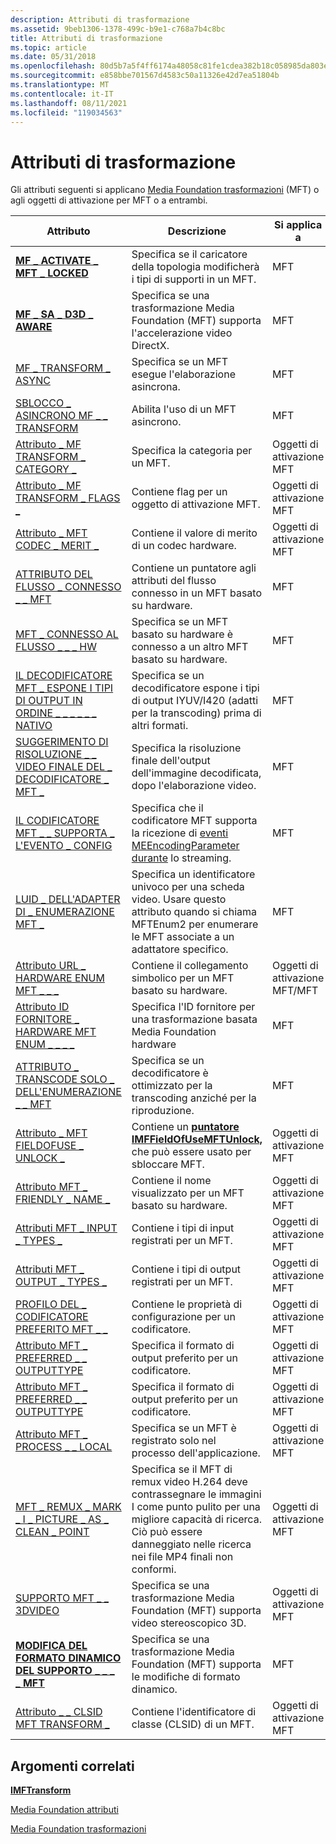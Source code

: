 ```yaml
---
description: Attributi di trasformazione
ms.assetid: 9beb1306-1378-499c-b9e1-c768a7b4c8bc
title: Attributi di trasformazione
ms.topic: article
ms.date: 05/31/2018
ms.openlocfilehash: 80d5b7a5f4ff6174a48058c81fe1cdea382b18c058985da803efa4110eb12e29
ms.sourcegitcommit: e858bbe701567d4583c50a11326e42d7ea51804b
ms.translationtype: MT
ms.contentlocale: it-IT
ms.lasthandoff: 08/11/2021
ms.locfileid: "119034563"
---
```

# <a name="transform-attributes"></a>Attributi di trasformazione

Gli attributi seguenti si applicano [Media Foundation trasformazioni](media-foundation-transforms.md) (MFT) [](activation-objects.md) o agli oggetti di attivazione per MFT o a entrambi.



| Attributo                                                                                                     | Descrizione                                                                                                                                                                                   | Si applica a                  |
|---------------------------------------------------------------------------------------------------------------|-----------------------------------------------------------------------------------------------------------------------------------------------------------------------------------------------|-----------------------------|
| [**MF \_ ACTIVATE \_ MFT \_ LOCKED**](mf-activate-mft-locked-attribute.md)                                         | Specifica se il caricatore della topologia modificherà i tipi di supporti in un MFT.                                                                                                                  | MFT                        |
| [**MF \_ SA \_ D3D \_ AWARE**](mf-sa-d3d-aware-attribute.md)                                                       | Specifica se una trasformazione Media Foundation (MFT) supporta l'accelerazione video DirectX.                                                                                                     | MFT                        |
| [MF \_ TRANSFORM \_ ASYNC](mf-transform-async.md)                                                                | Specifica se un MFT esegue l'elaborazione asincrona.                                                                                                                                    | MFT                        |
| [SBLOCCO \_ ASINCRONO MF \_ \_ TRANSFORM](mf-transform-async-unlock.md)                                                 | Abilita l'uso di un MFT asincrono.                                                                                                                                                       | MFT                        |
| [Attributo \_ MF TRANSFORM \_ CATEGORY \_](mf-transform-category-attribute.md)                                     | Specifica la categoria per un MFT.                                                                                                                                                            | Oggetti di attivazione MFT      |
| [Attributo \_ MF TRANSFORM \_ FLAGS \_](mf-transform-flags-attribute.md)                                           | Contiene flag per un oggetto di attivazione MFT.                                                                                                                                                  | Oggetti di attivazione MFT      |
| [Attributo \_ MFT CODEC \_ MERIT \_](mft-codec-merit-attribute.md)                                                 | Contiene il valore di merito di un codec hardware.                                                                                                                                                 | Oggetti di attivazione MFT      |
| [ATTRIBUTO DEL FLUSSO \_ CONNESSO \_ \_ MFT](mft-connected-stream-attribute.md)                                       | Contiene un puntatore agli attributi del flusso connesso in un MFT basato su hardware.                                                                                                  | MFT                        |
| [MFT \_ CONNESSO AL FLUSSO \_ \_ \_ HW](mft-connected-to-hw-stream.md)                                              | Specifica se un MFT basato su hardware è connesso a un altro MFT basato su hardware.                                                                                                            | MFT                        |
| [IL DECODIFICATORE MFT \_ ESPONE I TIPI DI OUTPUT IN ORDINE \_ \_ \_ \_ \_ \_ NATIVO](mft-decoder-expose-output-types-in-native-order.md) | Specifica se un decodificatore espone i tipi di output IYUV/I420 (adatti per la transcoding) prima di altri formati.                                                                                   | MFT                        |
| [SUGGERIMENTO DI RISOLUZIONE \_ \_ VIDEO FINALE DEL \_ DECODIFICATORE \_ MFT \_](mft-decoder-final-video-resolution-hint.md)                   | Specifica la risoluzione finale dell'output dell'immagine decodificata, dopo l'elaborazione video.                                                                                                           | MFT                        |
| [IL CODIFICATORE MFT \_ \_ SUPPORTA \_ L'EVENTO \_ CONFIG](mft-encoder-supports-config-event.md)                                | Specifica che il codificatore MFT supporta la ricezione di [eventi MEEncodingParameter durante](meencodingparameters.md) lo streaming.                                                                     | MFT                        |
| [LUID \_ DELL'ADAPTER DI \_ ENUMERAZIONE MFT \_](mft-enum-adapter-luid.md)                                                         | Specifica un identificatore univoco per una scheda video. Usare questo attributo quando si chiama MFTEnum2 per enumerare le MFT associate a un adattatore specifico.                                             | MFT                        |
| [Attributo URL \_ HARDWARE ENUM MFT \_ \_ \_](mft-enum-hardware-url-attribute.md)                                    | Contiene il collegamento simbolico per un MFT basato su hardware.                                                                                                                                          | Oggetti di attivazione MFT/MFT |
| [Attributo ID FORNITORE \_ HARDWARE MFT ENUM \_ \_ \_ \_](mft-enum-hardware-vendor-id-attribute.md)                       | Specifica l'ID fornitore per una trasformazione basata Media Foundation hardware                                                                                                                       | MFT                        |
| [ATTRIBUTO \_ TRANSCODE SOLO \_ DELL'ENUMERAZIONE \_ \_ MFT](mft-enum-transcode-only-attribute.md)                                | Specifica se un decodificatore è ottimizzato per la transcoding anziché per la riproduzione.                                                                                                            | MFT                        |
| [Attributo \_ MFT FIELDOFUSE \_ UNLOCK \_](mft-fieldofuse-unlock-attribute.md)                                     | Contiene un [**puntatore IMFFieldOfUseMFTUnlock,**](/windows/desktop/api/mfidl/nn-mfidl-imffieldofusemftunlock) che può essere usato per sbloccare MFT.                                                                            | Oggetti di attivazione MFT      |
| [Attributo MFT \_ FRIENDLY \_ NAME \_](mft-friendly-name-attribute.md)                                             | Contiene il nome visualizzato per un MFT basato su hardware.                                                                                                                                           | Oggetti di attivazione MFT      |
| [Attributi MFT \_ INPUT \_ TYPES \_](mft-input-types-attributes.md)                                               | Contiene i tipi di input registrati per un MFT.                                                                                                                                               | Oggetti di attivazione MFT      |
| [Attributi MFT \_ OUTPUT \_ TYPES \_](mft-output-types-attributes.md)                                             | Contiene i tipi di output registrati per un MFT.                                                                                                                                              | Oggetti di attivazione MFT      |
| [PROFILO DEL \_ CODIFICATORE PREFERITO MFT \_ \_](mft-preferred-encoder-profile.md)                                         | Contiene le proprietà di configurazione per un codificatore.                                                                                                                                             | Oggetti di attivazione MFT      |
| [Attributo MFT \_ PREFERRED \_ \_ OUTPUTTYPE](mft-preferred-outputtype-attribute.md)                               | Specifica il formato di output preferito per un codificatore.                                                                                                                                         | Oggetti di attivazione MFT      |
| [Attributo MFT \_ PREFERRED \_ \_ OUTPUTTYPE](mft-preferred-outputtype-attribute.md)                               | Specifica il formato di output preferito per un codificatore.                                                                                                                                         | Oggetti di attivazione MFT      |
| [Attributo MFT \_ PROCESS \_ \_ LOCAL](mft-process-local-attribute.md)                                             | Specifica se un MFT è registrato solo nel processo dell'applicazione.                                                                                                                     | Oggetti di attivazione MFT      |
| [MFT \_ REMUX \_ MARK \_ I \_ PICTURE \_ AS \_ CLEAN \_ POINT](mft-remux-mark-i-picture-as-clean-point.md)                 | Specifica se il MFT di remux video H.264 deve contrassegnare le immagini I come punto pulito per una migliore capacità di ricerca. Ciò può essere danneggiato nelle ricerca nei file MP4 finali non conformi. | Oggetti di attivazione MFT      |
| [SUPPORTO MFT \_ \_ 3DVIDEO](mft-support-3dvideo.md)                                                              | Specifica se una trasformazione Media Foundation (MFT) supporta video stereoscopico 3D.                                                                                                          | Oggetti di attivazione MFT      |
| [**MODIFICA DEL FORMATO DINAMICO DEL SUPPORTO \_ \_ \_ \_ MFT**](mft-support-dynamic-format-change-attribute.md)                  | Specifica se una trasformazione Media Foundation (MFT) supporta le modifiche di formato dinamico.                                                                                                         | MFT                        |
| [Attributo \_ \_ CLSID MFT TRANSFORM \_](mft-transform-clsid-attribute.md)                                         | Contiene l'identificatore di classe (CLSID) di un MFT.                                                                                                                                              | Oggetti di attivazione MFT      |



 

## <a name="related-topics"></a>Argomenti correlati

<dl> <dt>

[**IMFTransform**](/windows/desktop/api/mftransform/nn-mftransform-imftransform)
</dt> <dt>

[Media Foundation attributi](media-foundation-attributes.md)
</dt> <dt>

[Media Foundation trasformazioni](media-foundation-transforms.md)
</dt> </dl>

 

 



